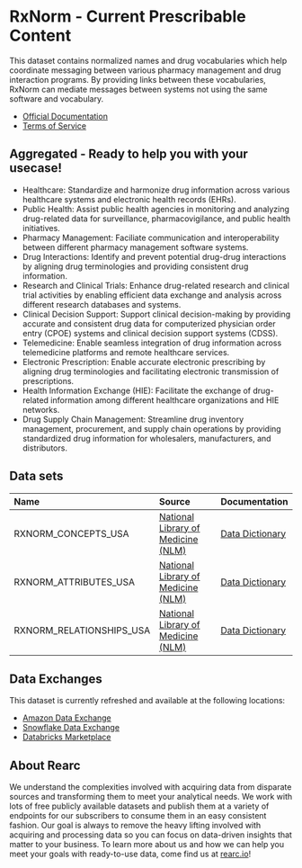 # RxNorm - Current Prescribable Content

This dataset contains normalized names and drug vocabularies which help coordinate messaging between various pharmacy management and drug interaction programs. By providing links between these vocabularies, RxNorm can mediate messages between systems not using the same software and vocabulary.

- [Official Documentation](https://www.nlm.nih.gov/research/umls/rxnorm/docs/prescribe.html)
- [Terms of Service](https://rearc-data-public-assets.s3.amazonaws.com/Rearc_Data_DSA.pdf)

## Aggregated - Ready to help you with your usecase!

- Healthcare: Standardize and harmonize drug information across various healthcare systems and electronic health records (EHRs).
- Public Health: Assist public health agencies in monitoring and analyzing drug-related data for surveillance, pharmacovigilance, and public health initiatives.
- Pharmacy Management: Faciliate communication and interoperability between different pharmacy management software systems.
- Drug Interactions: Identify and prevent potential drug-drug interactions by aligning drug terminologies and providing consistent drug information.
- Research and Clinical Trials: Enhance drug-related research and clinical trial activities by enabling efficient data exchange and analysis across different research databases and systems.
- Clinical Decision Support: Support clinical decision-making by providing accurate and consistent drug data for computerized physician order entry (CPOE) systems and clinical decision support systems (CDSS).
- Telemedicine: Enable seamless integration of drug information across telemedicine platforms and remote healthcare services.
- Electronic Prescription: Enable accurate electronic prescribing by aligning drug terminologies and facilitating electronic transmission of prescriptions.
- Health Information Exchange (HIE): Facilitate the exchange of drug-related information among different healthcare organizations and HIE networks.
- Drug Supply Chain Management: Streamline drug inventory management, procurement, and supply chain operations by providing standardized drug information for wholesalers, manufacturers, and distributors.

## Data sets

| Name                               | Source                                                           | Documentation                                                                            |
|:-----------------------------------|:-----------------------------------------------------------------|:-----------------------------------------------------------------------------------------|
| RXNORM_CONCEPTS_USA                | [National Library of Medicine (NLM)](https://www.nlm.nih.gov/)   | [Data Dictionary](https://www.nlm.nih.gov/research/umls/rxnorm/docs/techdoc.html#conso)  |
| RXNORM_ATTRIBUTES_USA              | [National Library of Medicine (NLM)](https://www.nlm.nih.gov/)   | [Data Dictionary](https://www.nlm.nih.gov/research/umls/rxnorm/docs/techdoc.html#sat)    |
| RXNORM_RELATIONSHIPS_USA           | [National Library of Medicine (NLM)](https://www.nlm.nih.gov/)   | [Data Dictionary](https://www.nlm.nih.gov/research/umls/rxnorm/docs/techdoc.html#rel)    |


## Data Exchanges

This dataset is currently refreshed and available at the following locations:
  - [Amazon Data Exchange](https://aws.amazon.com/marketplace/seller-profile?id=a8a86da2-b2d1-4fae-992d-03494e90590b)
  - [Snowflake Data Exchange](https://www.snowflake.com/datasets/rearc/)
  - [Databricks Marketplace](https://www.databricks.com/product/marketplace)

## About Rearc

We understand the complexities involved with acquiring data from disparate sources and transforming them to meet your analytical needs. We work with lots of free publicly available datasets and publish them at a variety of endpoints for our subscribers to consume them in an easy consistent fashion. Our goal is always to remove the heavy lifting involved with acquiring and processing data so you can focus on data-driven insights that matter to your business. To learn more about us and how we can help you meet your goals with ready-to-use data, come find us at [rearc.io](rearc.io)!
